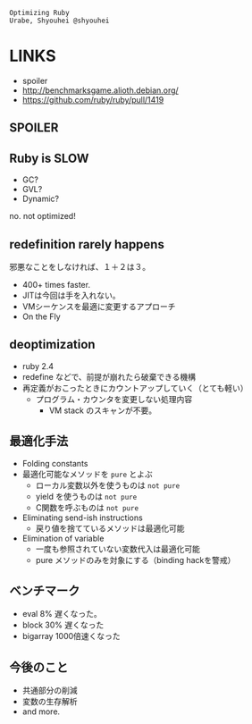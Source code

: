 ```
Optimizing Ruby
Urabe, Shyouhei @shyouhei
```

LINKS
=====

- spoiler
- http://benchmarksgame.alioth.debian.org/
- https://github.com/ruby/ruby/pull/1419

SPOILER
-----


Ruby is SLOW
-----

- GC?
- GVL?
- Dynamic?

no.
not optimized!


redefinition rarely happens
-----

邪悪なことをしなければ、１＋２は３。

- 400+ times faster.
- JITは今回は手を入れない。
- VMシーケンスを最適に変更するアプローチ
- On the Fly


deoptimization
-----

- ruby 2.4
- redefine などで、前提が崩れたら破棄できる機構
- 再定義がおこったときにカウントアップしていく（とても軽い）
  - プログラム・カウンタを変更しない処理内容
    - VM stack のスキャンが不要。


最適化手法
-----

- Folding constants
- 最適化可能なメソッドを `pure` とよぶ
  - ローカル変数以外を使うものは `not pure`
  - yield を使うものは `not pure`
  - C関数を呼ぶものは `not pure`
- Eliminating send-ish instructions
  - 戻り値を捨てているメソッドは最適化可能
- Elimination of variable
  - 一度も参照されていない変数代入は最適化可能
  - pure メソッドのみを対象にする（binding hackを警戒）


ベンチマーク
-----

- eval    8% 遅くなった。
- block  30% 遅くなった
- bigarray 1000倍速くなった


今後のこと
-----

- 共通部分の削減
- 変数の生存解析
- and more.



